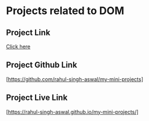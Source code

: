 # Projects related to DOM

## Project Link
[Click here](https://stackblitz.com/edit/dom-project-chaiaurcode?file=index.html)


<!-- 
## Solution Code

## Project - 1 Theme Switcher
```javascript
console.log("Hello World");
``` -->

## Project Github Link 
[https://github.com/rahul-singh-aswal/my-mini-projects]


## Project Live Link
[https://rahul-singh-aswal.github.io/my-mini-projects/]